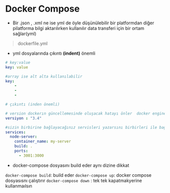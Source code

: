 # Docker Compose

- Bir .json , .xml ne ise yml de öyle düşünülebilir bir platformdan diğer pilatforma bilgi aktarılırken kullanılır data transferi için bir ortam sağlar(yml) 
> dockerfile.yml
- yml dosyalarında çıkıntı **(indent)** önemli

```yml
# key:value
key: value

#array ise alt alta kullanılabilir
key: 
    -  
    -
    -

# çıkıntı (inden önemli)
```

```yml
# version dockerın güncellemesinde oluşacak hatayı önler  docker engineer bu versiyona göre işlemi tanımlar 
versiyon : "3.4"

#sizin birbirine bağlayacağınız servisleri yazarsını birbirleri ile bağlantı kuracağımız
services:
  node-server:
    container_name: my-server
    build: .
    ports:
      - 3001:3000
```

- docker-compose dosyasını build eder aynı dizine dikkat

`docker-compose build`: build eder
`docker-compose up`: docker compose dosyasısnı çalıştırır
`docker-compose down` : tek tek kapatmakyerine kullanmaılsın


